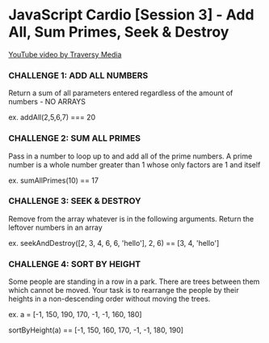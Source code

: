 # JavaScript Cardio [Session 3] - Add All, Sum Primes, Seek & Destroy

[YouTube video by Traversy Media](https://youtu.be/tcoiPHktCwQ)

### CHALLENGE 1: ADD ALL NUMBERS

Return a sum of all parameters entered regardless of the amount of numbers - NO ARRAYS

ex. addAll(2,5,6,7) === 20

### CHALLENGE 2: SUM ALL PRIMES

Pass in a number to loop up to and add all of the prime numbers. A prime number is a whole number greater than 1 whose only factors are 1 and itself

ex. sumAllPrimes(10) == 17

### CHALLENGE 3: SEEK & DESTROY

Remove from the array whatever is in the following arguments. Return the leftover numbers in an array

ex. seekAndDestroy([2, 3, 4, 6, 6, 'hello'], 2, 6) == [3, 4, 'hello']

### CHALLENGE 4: SORT BY HEIGHT

Some people are standing in a row in a park. There are trees between them which cannot be moved. Your task is to rearrange the people by their heights in a non-descending order without moving the trees.

ex. a = [-1, 150, 190, 170, -1, -1, 160, 180]

sortByHeight(a) == [-1, 150, 160, 170, -1, -1, 180, 190]
